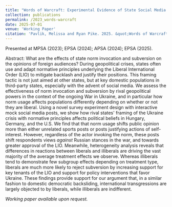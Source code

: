 ```yaml
---
title: "Words of Warcraft: Experimental Evidence of State Social Media Frames during the Russia-Ukraine Invasion."
collection: publications
permalink: /2023_words-warcraft
date: 2025-07-01
venue: 'Working Paper'
citation: 'Pavlik, Melissa and Ryan Pike. 2025. &quot;Words of Warcraft: Experimental evidence on norm subversion following Russia's invasion of Ukraine&quot; <i>Working paper</i>.'
---
```

Presented at MPSA (2023); EPSA (2024); APSA (2024); EPSA (2025). 

Abstract: What are the effects of state norm invocation and subversion on the opinions of foreign audiences? During geopolitical crises, states often use and adapt normative principles underlying the Liberal International Order (LIO) to mitigate backlash and justify their positions. This framing tactic is not just aimed at other states, but at key domestic populations in third-party states, especially with the advent of social media. We assess the effectiveness of norm invocation and subversion by rival geopolitical powers in the context of the ongoing War in Ukraine, and in particular how norm usage affects populations differently depending on whether or not they are liberal. Using a novel survey experiment design with interactive mock social media posts, we show how rival states' framing of the Ukraine crisis with normative principles affects political beliefs in Hungary, Germany, and the U.S. We find that that norm usage shifts public opinion more than either unrelated sports posts or posts justifying actions of self-interest. However, regardless of the actor invoking the norm, these posts shift respondents views _against_ Russian stances in the war, and towards greater approval of the LIO. Meanwhile, heterogeneity analysis reveals that differences in reactions between liberals and illiberals are driving the vast majority of the average treatment effects we observe. Whereas illiberals tend to demonstrate few subgroup effects depending on treatment type, liberals are much more likely to reject subversion by increasing support for key tenants of the LIO and support for policy interventions that favor Ukraine. These findings provide support for our argument that, in a similar fashion to domestic democratic backsliding, international transgressions are largely objected to by liberals, while illiberals are indifferent.

_Working paper available upon request._
